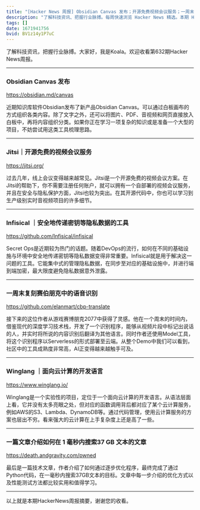 ```yaml
---
title: "[Hacker News 周报] Obsidian Canvas 发布；开源免费视频会议服务；一周末复刻赛伯朋克中的语音识别"
description: "了解科技资讯、把握行业脉搏。每周快速浏览 Hacker News 精选。本期 Hacker Newsletter 地址：https://www.daemonology.net/hn-daily/"
tags: []
date: 1671941756
bvid: BV1z14y1P7uC
---
```

了解科技资讯，把握行业脉搏。大家好，我是Koala。欢迎收看第632期Hacker News周报。

---
### Obsidian Canvas 发布
https://obsidian.md/canvas

近期知识库软件Obsidian发布了新产品Obsidian Canvas。可以通过白板画布的方式组织各类内容。除了文字之外，还可以将图片、PDF、音视频和网页直接放入白板中，再将内容组织分类。如果你正在学习一项复杂的知识或是准备一个大型的项目，不妨尝试用这类工具梳理思路。

---
### Jitsi｜开源免费的视频会议服务
https://jitsi.org/

过去几年，线上会议变得越来越常见。Jitsi是一个开源免费的视频会议方案。在Jitsi的帮助下，你不需要注册任何账户，就可以拥有一个自部署的视频会议服务，并且在安全与隐私保护方面，Jitsi也较为突出。在其开源代码中，你也可以学习到生产级别实时音视频项目的许多细节。

---
### Infisical ｜安全地传递密钥等隐私数据的工具
https://github.com/Infisical/infisical

Secret Ops是近期较为热门的话题。随着DevOps的流行，如何在不同的基础设施与环境中安全地传递密钥等隐私数据变得非常重要。Infisical就是用于解决这一问题的工具。它能集中式的管理隐私数据，在同步至对应的基础设施中，并进行端到端加密，最大限度避免隐私数据意外泄露。

---
### 一周末复刻赛伯朋克中的语音识别
https://github.com/elanmart/cbp-translate

接下来的这位作者从游戏赛博朋克2077中获得了灵感。他在一个周末的时间内，借鉴现代的深度学习技术栈，开发了一个识别程序，能够从视频片段中标记出说话的人，并实时将所说的内容识别后翻译为其他语言。同时作者还使用Model工具，将这个识别程序以Serverless的形式部署至云端。从整个Demo中我们可以看到，社区中的工具成熟度非常高，AI正变得越来越触手可及。

---
### Winglang ｜面向云计算的开发语言
https://www.winglang.io/

Winglang是一个实验性的项目，定位于一个面向云计算的开发语言。从语法层面上看，它并没有太多亮眼之处，但对应的函数调用背后都对应了某个云计算服务，例如AWS的S3、Lambda、DynamoDB等。通过代码管理，使用云计算服务的方案也层出不穷。看来强大的云计算在上手复杂度上还是高了一些。

---
### 一篇文章介绍如何在 1 毫秒内搜索37 GB 文本的文章
https://death.andgravity.com/pwned

最后是一篇技术文章，作者介绍了如何通过逐步优化程序，最终完成了通过Python代码，在一毫秒内搜索37GB文本的目标。文章中每一步介绍的优化方式以及性能测试方法都比较实用和值得学习。

---

以上就是本期HackerNews周报摘要，谢谢您的收看。


